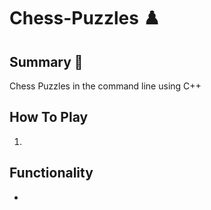 # Chess-Puzzles ♟️

## Summary 📖
Chess Puzzles in the command line using C++

## How To Play
1.

## Functionality 
* 
